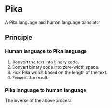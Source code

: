 # Pika
A Pika language and human language translator

## Principle

### Human language to Pika language
1. Convert the text into binary code.
2. Convert binary code into zero-width space.
3. Pick Pika words based on the length of the text.
4. Present the result.

### Pika language to human language
The inverse of the above process.

